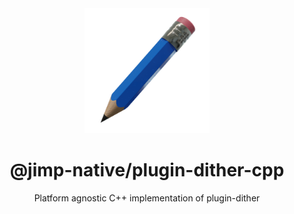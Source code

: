 <div align="center">
  <img width="200" height="200" src="../../assets/jimp_native_logo.png">
  <h1>@jimp-native/plugin-dither-cpp</h1>
  <p>Platform agnostic C++ implementation of plugin-dither</p>
</div>
